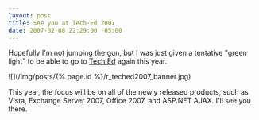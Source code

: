 ```yaml
---
layout: post
title: See you at Tech·Ed 2007
date: 2007-02-08 22:29:00 -05:00
---
```


Hopefully I'm not jumping the gun, but I was just given a tentative "green light" to be able to go to [Tech·Ed](http://www.microsoft.com/teched) again this year. 

![](/img/posts/{% page.id %}/r_teched2007_banner.jpg) 

This year, the focus will be on all of the newly released products, such as Vista, Exchange Server 2007, Office 2007, and ASP.NET AJAX. I'll see you there.
